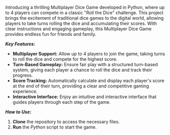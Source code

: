 Introducing a thrilling Multiplayer Dice Game developed in Python, where up to 4 players can compete in a classic  "Roll the Dice" challenge. This project brings the excitement of traditional dice games to the digital world, allowing players to  take turns rolling the dice and accumulating their scores. With clear instructions and engaging gameplay, this Multiplayer Dice Game provides endless fun for friends and family.



_**Key Features:**_

 - **Multiplayer Support:**   Allow up to 4 players to join the game, taking turns to roll the dice and compete for the highest score.
 - **Turn-Based Gameplay:**   Ensure fair play with a structured turn-based system, giving each player a chance to roll the dice and track their progress.
 - **Score Tracking:**         Automatically calculate and display each player's score at the end of their turn, providing a clear and competitive gaming experience.
 - **Interactive Interface:**  Enjoy an intuitive and interactive interface that guides players through each step of the game.

_**How to Use:**_
 1. **Clone** the repository to access the necessary files.
 2. **Run** the _Python_ script to start the game.
